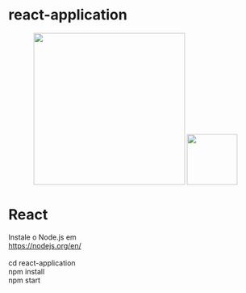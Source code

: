 # react-application

<p align="center">
    <img width="300" src="https://nodejs.org/static/images/logo.svg">
    <img width="100" src="https://d33wubrfki0l68.cloudfront.net/554c3b0e09cf167f0281fda839a5433f2040b349/ecfc9/img/header_logo.svg"><h1>React</h1>
</p>

Instale o Node.js em <br>
https://nodejs.org/en/ <br><br>
cd react-application <br>
npm install <br>
npm start